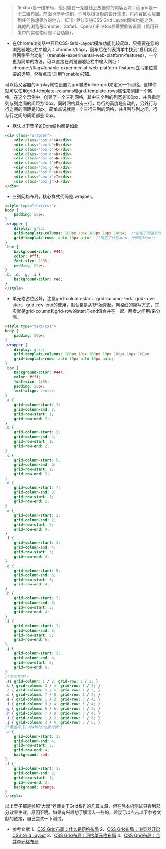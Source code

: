 >flexbox是一维布局，他只能在一条直线上放置你的内容区块；而grid是一个二维布局。前面也简单说到，你可以根据你的设计需求，将内容区块放置到任何你想要放的地方。IE10+默认支持CSS Grid Layout模块功能之外，其他的浏览器Chrome、Safari、Opera和Firefox都需要重新设置（启用开发中的实验性网络平台功能）。

- 在Chrome浏览器中开启CSS-Grid-Layout模块功能比较简单，只需要在您的浏览器地址栏中输入：chrome://flags，回车后在列表清单中找到“启用实验性网络平台功能”（#enable-experimental-web-platform-features），一个更为简单的方法，可以直接在浏览器地址栏中输入网址：chrome://flags#enable-experimental-web-platform-features立马定位需要的选项，然后点击“启用”(enable)按钮。

可以给父容器的display属性设置为grid或者inline-grid来定义一个网格。这样你就可以使用grid-template-columns和grid-template-rows属性来创建一个网格。在这个示例中，创建了一个三列网格，其中三个列的列宽是100px，并且指定列与列之间的间距为10px。同时网格具有三行，每行的高度是自动的，另外行与行之间的间距是10px。简单点说就是一个三行三列的网格，并且列与列之间，行与行之间的间距都是10px。

- 默认以下栗子的Dom结构都是如此

```html
<div class="wrapper">
    <div class="box a">A</div>
    <div class="box b">B</div>
    <div class="box c">C</div>
    <div class="box d">D</div>
    <div class="box e">E</div>
    <div class="box f">F</div>
    <div class="box g">G</div>
    <div class="box h">H</div>
    <div class="box i">I</div>
    <div class="box j">J</div>
</div>
```

- 三列网格布局，核心样式代码是.wrapper。

```html
<style type="text/css">
body {
    padding: 50px;
}
.wrapper {
    display: grid;
    grid-template-columns: 100px 10px 100px 10px 100px;  /*指定了列宽100px、列间距10px*/
    grid-template-rows: auto 10px auto;  /*指定了行宽auto、行间距10px*/
}
.box {
    background-color: #444;
    color: #fff;
    font-size: 150%;
    padding: 20px;
}
.b, .d, .g, .i { 
    background-color: red; 
}
</style>
```

- 单元格占位区域，注意grid-column-start、grid-column-end、grid-row-start、grid-row-end的使用，默认都是从1开始算起。网格线的简写方式，其实就是grid-column和grid-row的start与end值合并在一起，两者之间用/来分隔。

```html
<style type="text/css">
body {
    padding: 50px;
}
.wrapper {
    display: grid;
    grid-template-columns: 100px 10px 100px 10px 100px 10px 100px;
    grid-template-rows: auto 10px auto 10px auto;
}
.box {
    background-color: #444;
    color: #fff;
    font-size: 150%;
    padding: 20px;
    text-align: center;
}
.a {
    grid-column-start: 1;
    grid-column-end: 2;
    grid-row-start: 1;
    grid-row-end: 2;
}
.b {
    grid-column-start: 3;
    grid-column-end: 4;
    grid-row-start: 1;
    grid-row-end: 2;
}
.c {
    grid-column-start: 5;
    grid-column-end: 6;
    grid-row-start: 1;
    grid-row-end: 2;
}
.d {
    grid-column-start: 7;
    grid-column-end: 8;
    grid-row-start: 1;
    grid-row-end: 2;
}
.e {
    grid-column-start: 1;
    grid-column-end: 2;
    grid-row-start: 3;
    grid-row-end: 4;
}
.f {
    grid-column-start: 3;
    grid-column-end: 4;
    grid-row-start: 3;
    grid-row-end: 4;
}
.g {
    grid-column-start: 5;
    grid-column-end: 6;
    grid-row-start: 3;
    grid-row-end: 4;
}
.h {
    grid-column-start: 7;
    grid-column-end: 8;
    grid-row-start: 3;
    grid-row-end: 4;
}
.i {
    grid-column-start: 1;
    grid-column-end: 2;
    grid-row-start: 5;
    grid-row-end: 6;
}
.j {
    grid-column-start: 3;
    grid-column-end: 4;
    grid-row-start: 5;
    grid-row-end: 6;
}
/*简写方式*/
.a{ grid-column: 1 / 2; grid-row: 1 / 2; } 
.b { grid-column: 3 / 4; grid-row: 1 / 2; } 
.c { grid-column: 5 / 6; grid-row: 1 / 2; } 
.d { grid-column: 7 / 8; grid-row: 1 / 2; } 
.e { grid-column: 1 / 2; grid-row: 3 / 4; } 
.f { grid-column: 3 / 4; grid-row: 3 / 4; } 
.g { grid-column: 5 / 6; grid-row: 3 / 4; } 
.h { grid-column: 7 / 8; grid-row: 3 / 4; } 
.i { grid-column: 1 / 2; grid-row: 5 / 6; } 
.j { grid-column: 3 / 4; grid-row: 5 / 6; }
/*覆盖样式，将a和f的位置对调*/
.a {
    grid-column-start: 3;
    grid-column-end: 4;
    grid-row-start: 3;
    grid-row-end: 4;
    background: red;
}
.f {
    grid-column-start: 1;
    grid-column-end: 2;
    grid-row-start: 1;
    grid-row-end: 2;
    background: orange;
}
</style>
```


以上栗子都是参照“大漠”老师关于Grid系列的几篇文章，但在我本机测试只看到部分效果生效，原因不明。如果有兴趣想了解深入一些的，建议可以点击以下参考文献的链接，自己尝试一下测试。

- 参考文献
1、[CSS Grid布局：什么是网格布局](https://www.w3cplus.com/css3/what-is-css-grid-layout.html)
2、[CSS Grid布局：浏览器开启CSS Grid Layout](https://www.w3cplus.com/css3/how-to-enable-support-for-grid-layout-in-various-browsers.html)
3、[CSS Grid布局：网格单元格布局](https://www.w3cplus.com/css3/line-base-placement-layout.html)
4、[CSS Grid布局：合并单元格布局](https://www.w3cplus.com/css3/css-grid-layout-merge-cells.html)




